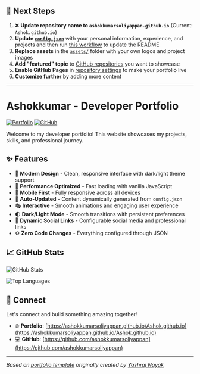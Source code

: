 ## 🚀 Next Steps

1. ❌ **Update repository name to `ashokkumarsoliyappan.github.io`** (Current: `Ashok.github.io`)
2. **Update [`config.json`](https://github.com/ashokkumarsoliyappan/Ashok.github.io/blob/main/config.json)** with your personal information, experience, and projects and then run [this workflow](https://github.com/ashokkumarsoliyappan/Ashok.github.io/actions/workflows/update-readme.yml) to update the README
3. **Replace assets** in the [`assets/`](https://github.com/ashokkumarsoliyappan/Ashok.github.io/tree/main/assets/) folder with your own logos and project images
4. **Add "featured" topic** to [GitHub repositories](https://github.com/ashokkumarsoliyappan?tab=repositories) you want to showcase
5. **Enable GitHub Pages** in [repository settings](https://github.com/ashokkumarsoliyappan/Ashok.github.io/settings/pages) to make your portfolio live
6. **Customize further** by adding more content

---

# Ashokkumar - Developer Portfolio

<div align="left">
  
[![Portfolio](https://img.shields.io/badge/🌐_Visit_Portfolio-Live-brightgreen?style=for-the-badge)](https://ashokkumarsoliyappan.github.io/Ashok.github.io)
[![GitHub](https://img.shields.io/badge/GitHub-Profile-181717?style=for-the-badge&logo=github)](https://github.com/ashokkumarsoliyappan)

</div>

Welcome to my developer portfolio! This website showcases my projects, skills, and professional journey.

## ✨ Features

- 🎨 **Modern Design** - Clean, responsive interface with dark/light theme support
- 🚀 **Performance Optimized** - Fast loading with vanilla JavaScript
- 📱 **Mobile First** - Fully responsive across all devices
- 🔄 **Auto-Updated** - Content dynamically generated from `config.json`
- 🎭 **Interactive** - Smooth animations and engaging user experience
- 🌓 **Dark/Light Mode** - Smooth transitions with persistent preferences
- 🔗 **Dynamic Social Links** - Configurable social media and professional links
- ⚙️ **Zero Code Changes** - Everything configured through JSON

## 📈 GitHub Stats

<div align="left">

![GitHub Stats](https://github-readme-stats.vercel.app/api?username=ashokkumarsoliyappan&theme=dark&hide_border=true&include_all_commits=true&count_private=true)

![Top Languages](https://github-readme-stats.vercel.app/api/top-langs/?username=ashokkumarsoliyappan&theme=dark&hide_border=true&include_all_commits=true&count_private=true&layout=compact)

</div>

## 🤝 Connect

Let's connect and build something amazing together!

- 🌐 **Portfolio**: [https://ashokkumarsoliyappan.github.io/Ashok.github.io](https://ashokkumarsoliyappan.github.io/Ashok.github.io)
- 💻 **GitHub**: [https://github.com/ashokkumarsoliyappan](https://github.com/ashokkumarsoliyappan)

---

*Based on [portfolio template](https://github.com/yashrajnayak/developer-portfolio) originally created by [Yashraj Nayak](https://github.com/yashrajnayak)*